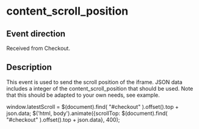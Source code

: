 # content_scroll_position

<include from="Snippets-CheckoutAPI.md" element-id="snippet-header" />

## Event direction
Received from Checkout.

## Description

This event is used to send the scroll position of the iframe. JSON data includes a integer of the content_scroll_position that should be used. Note that this should be adapted to your own needs, see example.

<code-block lang="javascript">
window.latestScroll = $(document).find( "#checkout" ).offset().top + json.data;
$('html, body').animate({scrollTop: $(document).find( "#checkout" ).offset().top + json.data}, 400);
</code-block>